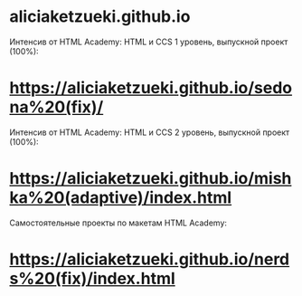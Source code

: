 # aliciaketzueki.github.io

Интенсив от HTML Academy: HTML и CCS 1 уровень, выпускной проект (100%):
# https://aliciaketzueki.github.io/sedona%20(fix)/

Интенсив от HTML Academy: HTML и CCS 2 уровень, выпускной проект (100%):
# https://aliciaketzueki.github.io/mishka%20(adaptive)/index.html

Самостоятельные проекты по макетам HTML Academy:
# https://aliciaketzueki.github.io/nerds%20(fix)/index.html
